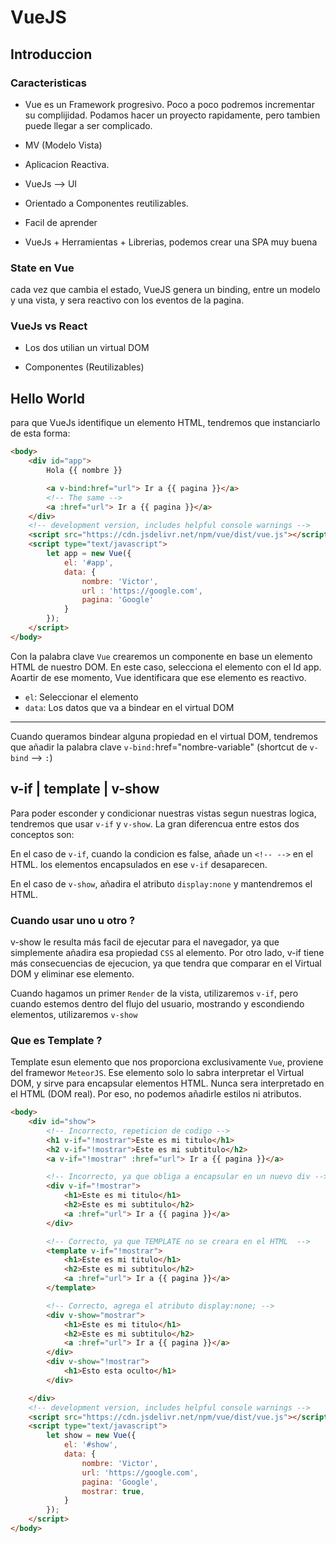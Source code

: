 # VueJS

## Introduccion

### Caracteristicas

- Vue es un Framework progresivo. Poco a poco podremos incrementar su complijidad. Podamos hacer un proyecto rapidamente, pero tambien puede llegar a ser complicado.

- MV (Modelo Vista)

- Aplicacion Reactiva. 

- VueJs --> UI

- Orientado a Componentes reutilizables.

- Facil de aprender

- VueJs + Herramientas + Librerias, podemos crear una SPA muy buena


### State en Vue

cada vez que cambia el estado, VueJS genera un binding, entre un modelo y una vista, y sera reactivo con los eventos de la pagina.

### VueJs vs React

- Los dos utilian un virtual DOM

- Componentes (Reutilizables)

## Hello World

para que VueJs identifique un elemento HTML, tendremos que instanciarlo de esta forma:

```html
<body>
    <div id="app">
        Hola {{ nombre }}

        <a v-bind:href="url"> Ir a {{ pagina }}</a>
        <!-- The same -->
        <a :href="url"> Ir a {{ pagina }}</a>
    </div>
    <!-- development version, includes helpful console warnings -->
    <script src="https://cdn.jsdelivr.net/npm/vue/dist/vue.js"></script>
    <script type="text/javascript">
        let app = new Vue({
            el: '#app',
            data: {
                nombre: 'Victor',
                url : 'https://google.com',
                pagina: 'Google'
            }
        });
    </script>
</body>
```

Con la palabra clave `Vue` crearemos un componente en base un elemento HTML de nuestro DOM. En este caso, selecciona el elemento con el Id app.
Aoartir de ese momento, Vue identificara que ese elemento es reactivo.

- `el`: Seleccionar el elemento
- `data`: Los datos que va a bindear en el virtual DOM

-----

Cuando queramos bindear alguna propiedad en el virtual DOM, tendremos que añadir la palabra clave `v-bind:`href="nombre-variable" (shortcut de `v-bind` --> `:`)

## v-if | template | v-show

Para poder esconder y condicionar nuestras vistas segun nuestras logica, tendremos que usar `v-if` y `v-show`. La gran diferencua entre estos dos conceptos son:

En el caso de `v-if`, cuando la condicion es false, añade un `<!-- -->` en el HTML. los elementos encapsulados en ese `v-if` desaparecen.

En el caso de `v-show`, añadira el atributo `display:none` y mantendremos el HTML.

### Cuando usar uno u otro ?

v-show le resulta más facil de ejecutar para el navegador, ya que simplemente añadira esa propiedad `CSS` al elemento. Por otro lado, v-if tiene más consecuencias de ejecucion, ya que tendra que comparar en el Virtual DOM y eliminar ese elemento.

Cuando hagamos un primer `Render` de la vista, utilizaremos `v-if`, pero cuando estemos dentro del flujo del usuario, mostrando y escondiendo elementos, utilizaremos `v-show`

### Que es Template ?

Template esun elemento que nos proporciona exclusivamente `Vue`, proviene del framewor `MeteorJS`. Ese elemento solo lo sabra interpretar el Virtual DOM, y sirve para encapsular elementos HTML. Nunca sera interpretado en el HTML (DOM real). Por eso, no podemos añadirle estilos ni atributos.

```html
<body>
    <div id="show">
        <!-- Incorrecto, repeticion de codigo -->
        <h1 v-if="!mostrar">Este es mi titulo</h1>
        <h2 v-if="!mostrar">Este es mi subtitulo</h2>
        <a v-if="!mostrar" :href="url"> Ir a {{ pagina }}</a>

        <!-- Incorrecto, ya que obliga a encapsular en un nuevo div -->
        <div v-if="!mostrar">
            <h1>Este es mi titulo</h1>
            <h2>Este es mi subtitulo</h2>
            <a :href="url"> Ir a {{ pagina }}</a>
        </div>

        <!-- Correcto, ya que TEMPLATE no se creara en el HTML  -->
        <template v-if="!mostrar">
            <h1>Este es mi titulo</h1>
            <h2>Este es mi subtitulo</h2>
            <a :href="url"> Ir a {{ pagina }}</a>
        </template>

        <!-- Correcto, agrega el atributo display:none; -->
        <div v-show="mostrar">
            <h1>Este es mi titulo</h1>
            <h2>Este es mi subtitulo</h2>
            <a :href="url"> Ir a {{ pagina }}</a>
        </div>
        <div v-show="!mostrar">
            <h1>Esto esta oculto</h1>
        </div>

    </div>
    <!-- development version, includes helpful console warnings -->
    <script src="https://cdn.jsdelivr.net/npm/vue/dist/vue.js"></script>
    <script type="text/javascript">
        let show = new Vue({
            el: '#show',
            data: {
                nombre: 'Victor',
                url: 'https://google.com',
                pagina: 'Google',
                mostrar: true,
            }
        });
    </script>
</body>
```